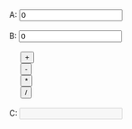 <html>
<head>
<meta charset="utf-8">
<meta name="viewport" content="width=device-width, initial-scale=1">
<link rel="stylesheet" href="https://maxcdn.bootstrapcdn.com/bootstrap/3.4.0/css/bootstrap.min.css">
<script src="https://ajax.googleapis.com/ajax/libs/jquery/3.4.1/jquery.min.js"></script>
<script src="https://maxcdn.bootstrapcdn.com/bootstrap/3.4.0/js/bootstrap.min.js"></script>
<script src="https://ajax.googleapis.com/ajax/libs/jquery/3.4.1/jquery.min.js"></script>
</head>

<style>
.row1{
	width:200px;
	margin-left:20px;
}
</style>

<script>
$(document).ready(function(){

	$("#btn1").click(function(){
		var a1=$("#a").val()/1;
		var b1=$("#b").val()/1;
		//alert(a1);
		//alert(b1);
		c1=a1+b1;
		$("#c").val(c1);
	});
	
	
	$("#btn2").click(function(){
		var a1=$("#a").val()/1;
		var b1=$("#b").val()/1;
		c1=a1-b1;
		$("#c").val(c1);
	});
	
	$("#btn3").click(function(){
		var a1=$("#a").val()/1;
		var b1=$("#b").val()/1;
		c1=a1*b1;
		$("#c").val(c1);
	});
	
	$("#btn4").click(function(){
		var a1=$("#a").val()/1;
		var b1=$("#b").val()/1;
		c1=a1/b1;
		$("#c").val(c1);
	});
	
});
</script>

<body>
<br><br>
<div class="container-fluid">
	<label for="a">A:</label>
	<input type="number" id="a" value="0">
</div>
<br>
<div class="container-fluid">
	<label for="a">B:</label>
	<input type="number" id="b" value="0">
</div>
<br>
<div class="container-fluid">
	<div class="row row1">
		<div class="col-md-2">
			<button type="button" id="btn1">+</button>
		</div>
		<div class="col-md-2">
			<button type="button" id="btn2">-</button>
		</div>
		<div class="col-md-2">
			<button type="button" id="btn3">*</button>
		</div>
		<div class="col-md-2">
			<button type="button" id="btn4">/</button>
		</div>
	</div>
</div>
<br>
<div class="container-fluid">
	<label for="a">C:</label>
	<input type="number" id="c" disabled>
</div>
</body>
</html>

